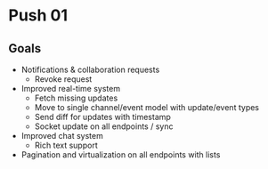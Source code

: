 # Push 01

## Goals

-   Notifications & collaboration requests
    -   Revoke request
-   Improved real-time system
    -   Fetch missing updates
    -   Move to single channel/event model with update/event types
    -   Send diff for updates with timestamp
    -   Socket update on all endpoints / sync
-   Improved chat system
    -   Rich text support
-   Pagination and virtualization on all endpoints with lists
